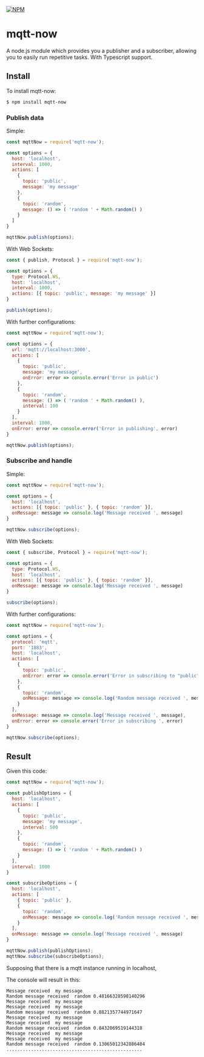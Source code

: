 [![NPM](https://img.shields.io/npm/l/dree.svg)](https://github.com/euberdeveloper/dree/blob/master/LICENSE.md)

# mqtt-now
A node.js module which provides you a publisher and a subscriber, allowing you to easily run repetitive tasks. With Typescript support.

## Install

To install mqtt-now:

```bash
$ npm install mqtt-now
```

### Publish data

Simple:

```js
const mqttNow = require('mqtt-now');

const options = {
  host: 'localhost',
  interval: 1000,
  actions: [
    {
      topic: 'public',
      message: 'my message'
    },
    {
      topic: 'random',
      message: () => ( 'random ' + Math.random() )
    }
  ]
}

mqttNow.publish(options);
```

With Web Sockets:

```js
const { publish, Protocol } = require('mqtt-now');

const options = {
  type: Protocol.WS,
  host: 'localhost',
  interval: 1000,
  actions: [{ topic: 'public', message: 'my message' }]
}

publish(options);
```

With further configurations:

```js
const mqttNow = require('mqtt-now');

const options = {
  url: 'mqtt://localhost:3000',
  actions: [
    {
      topic: 'public',
      message: 'my message',
      onError: error => console.error('Error in public')
    },
    {
      topic: 'random',
      message: () => ( 'random ' + Math.random() ),
      interval: 100
    }
  ],
  interval: 1000,
  onError: error => console.error('Error in publishing', error)
}

mqttNow.publish(options);
```

### Subscribe and handle

Simple:

```js
const mqttNow = require('mqtt-now');

const options = {
  host: 'localhost',
  actions: [{ topic: 'public' }, { topic: 'random' }],
  onMessage: message => console.log('Message received ', message)
}

mqttNow.subscribe(options);
```

With Web Sockets:

```js
const { subscribe, Protocol } = require('mqtt-now');

const options = {
  type: Protocol.WS,
  host: 'localhost',
  actions: [{ topic: 'public' }, { topic: 'random' }],
  onMessage: message => console.log('Message received ', message)
}

subscribe(options);
```

With further configurations:

```js
const mqttNow = require('mqtt-now');

const options = {
  protocol: 'mqtt',
  port: '1883',
  host: 'localhost',
  actions: [
    { 
      topic: 'public',
      onError: error => console.error('Error in subscribing to "public" ', error)
    }, 
    { 
      topic: 'random',
      onMessage: message => console.log('Random message received ', message)
    }
  ],
  onMessage: message => console.log('Message received ', message),
  onError: error => console.error('Error in subscribing ', error)
}

mqttNow.subscribe(options);
```

## Result

Given this code:

```js
const mqttNow = require('mqtt-now');

const publishOptions = {
  host: 'localhost',
  actions: [
    {
      topic: 'public',
      message: 'my message',
      interval: 500
    },
    {
      topic: 'random',
      message: () => ( 'random ' + Math.random() )
    }
  ],
  interval: 1000
}

const subscribeOptions = {
  host: 'localhost',
  actions: [
    { topic: 'public' }, 
    { 
      topic: 'random',
      onMessage: message => console.log('Random message received ', message)
    }
  ],
  onMessage: message => console.log('Message received ', message)
}

mqttNow.publish(publishOptions);
mqttNow.subscribe(subscribeOptions);
```
Supposing that there is a mqtt instance running in localhost,

The console will result in this:

```
Message received  my message
Random message received  random 0.48166328598140296
Message received  my message
Message received  my message
Random message received  random 0.8821357744971647
Message received  my message
Message received  my message
Random message received  random 0.8432069519144318
Message received  my message
Message received  my message
Random message received  random 0.13065012342886484
..................................................
```
